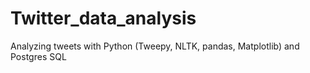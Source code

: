 # Twitter_data_analysis
Analyzing tweets with Python (Tweepy, NLTK, pandas, Matplotlib) and Postgres SQL
